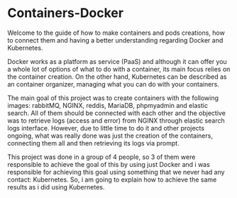 # Containers-Docker

Welcome to the guide of how to make containers and pods creations, how to connect them and having a better understanding regarding Docker and Kubernetes.

Docker works as a platform as service (PaaS) and although it can offer you a whole lot of options of what to do with a container, its main focus relies on the container creation.
On the other hand, Kubernetes can be described as an container organizer, managing what you can do with your containers.

The main goal of this project was to create containers with the following images: rabbitMQ, NGINX, reddis, MariaDB, phpmyadmin and elastic search. All of them should be connected with each
other and the objective was to retrieve logs (access and error) from NGINX through elastic search logs interface. However, due to little time to do it and other projects ongoing, what was
really done was just the creation of the containers, connecting them all and then retrieving its logs via prompt. 

This project was done in a group of 4 people, so 3 of them were responsible to achieve the goal of this by using just Docker and i was responsible for achieving this goal using something
that we never had any contact: Kubernetes. So, i am going to explain how to achieve the same results as i did using Kubernetes.


